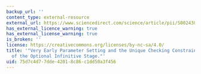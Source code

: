 ```yaml
---
backup_url: ''
content_type: external-resource
external_url: https://www.sciencedirect.com/science/article/pii/S0024384198000291
has_external_licence_warning: true
has_external_license_warning: true
is_broken: ''
license: https://creativecommons.org/licenses/by-nc-sa/4.0/
title: '"Very Early Parameter Setting and the Unique Checking Constraint: A New Explanation
  of the Optional Infinitive Stage."'
uid: 75d7c4d7-7dde-4201-8c86-c1dd50a3f456
---
```

